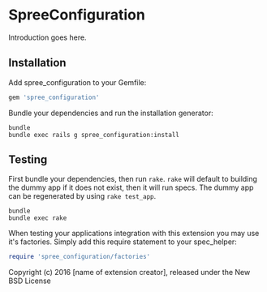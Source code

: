 SpreeConfiguration
==================

Introduction goes here.

Installation
------------

Add spree_configuration to your Gemfile:

```ruby
gem 'spree_configuration'
```

Bundle your dependencies and run the installation generator:

```shell
bundle
bundle exec rails g spree_configuration:install
```

Testing
-------

First bundle your dependencies, then run `rake`. `rake` will default to building the dummy app if it does not exist, then it will run specs. The dummy app can be regenerated by using `rake test_app`.

```shell
bundle
bundle exec rake
```

When testing your applications integration with this extension you may use it's factories.
Simply add this require statement to your spec_helper:

```ruby
require 'spree_configuration/factories'
```

Copyright (c) 2016 [name of extension creator], released under the New BSD License
